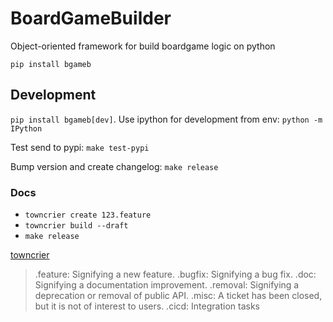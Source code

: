 # BoardGameBuilder

Object-oriented framework for build boardgame logic on python

`pip install bgameb`

## Development

`pip install bgameb[dev]`. Use ipython for development from env: `python -m IPython`

Test send to pypi: `make test-pypi`

Bump version and create changelog: `make release`

### Docs

- `towncrier create 123.feature`
- `towncrier build --draft`
- `make release`

[towncrier](https://pypi.org/project/towncrier/)

> .feature: Signifying a new feature.
> .bugfix: Signifying a bug fix.
> .doc: Signifying a documentation improvement.
> .removal: Signifying a deprecation or removal of public API.
> .misc: A ticket has been closed, but it is not of interest to users.
> .cicd: Integration tasks
